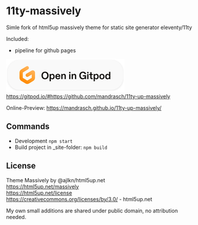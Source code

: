 # 11ty-massively
Simle fork of html5up massively theme for static site generator eleventy/11ty 

Included:

- pipeline for github pages

[![Open in Gitpod](open-in-gitpod.svg)](https://gitpod.io/#https://github.com/mandrasch/11ty-up-massively)<br>
https://gitpod.io/#https://github.com/mandrasch/11ty-up-massively

Online-Preview: https://mandrasch.github.io/11ty-up-massively/

## Commands

- Development `npm start`
- Build project in _site-folder: `npm build`

## License

Theme Massively by @ajlkn/html5up.net<br>
https://html5up.net/massively <br>
https://html5up.net/license <br>
https://creativecommons.org/licenses/by/3.0/ - html5up.net <br>

My own small additions are shared under public domain, no attribution needed.
